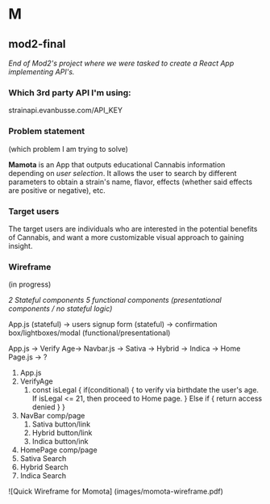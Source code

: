 # M

## mod2-final

*End of Mod2's project where we were tasked to create a React App implementing API's.* 

### Which 3rd party API I'm using:
strainapi.evanbusse.com/API_KEY

### Problem statement 
(which problem I am trying to solve)

**Mamota** is an App that outputs educational Cannabis information depending on *user selection*. It allows the user to search by different parameters to obtain a strain's name, flavor, effects (whether said effects are positive or negative), etc. 

### Target users 
The target users are individuals who are interested in the potential benefits of Cannabis, and want a more customizable visual approach to gaining insight. 

### Wireframe 
(in progress)

*2 Stateful components 5 functional components (presentational components / no stateful logic)*

App.js (stateful) -> users signup form (stateful) -> confirmation box/lightboxes/modal (functional/presentational)

App.js -> Verify Age-> Navbar.js -> Sativa -> Hybrid -> Indica -> Home Page.js -> ?


1. App.js 
1. VerifyAge
   1. const isLegal {
       if(conditional) { to verify via birthdate the user's age. If isLegal <= 21, then proceed to Home page. } Else if {
           return access denied 
       }
   }
1.  NavBar comp/page
    1.  Sativa button/link
    1.  Hybrid button/link
    1.  Indica button/ink
1.  HomePage comp/page
1.  Sativa Search
1.  Hybrid Search
1.  Indica Search


![Quick Wireframe for Momota]
(images/momota-wireframe.pdf)